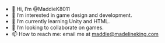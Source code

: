 - 👋 Hi, I’m @MaddieK8011
- 👀 I’m interested in game design and development.
- 🌱 I’m currently learning Unity and HTML.
- 💞️ I’m looking to collaborate on games.
- 📫 How to reach me: email me at maddie@madelineking.com

<!---
MaddieK8011/MaddieK8011 is a ✨ special ✨ repository because its `README.md` (this file) appears on your GitHub profile.
You can click the Preview link to take a look at your changes.
--->

